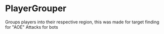 # PlayerGrouper
Groups players into their respective region, this was made for target finding for "AOE" Attacks for bots
